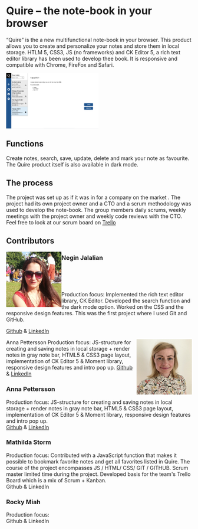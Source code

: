 # Quire – the note-book  in your browser

“Quire” is the a new multifunctional note-book in your browser. This product allows you to create and personalize your notes and store them in local storage. 
HTLM 5, CSS3, JS (no frameworks) and CK Editor 5, a rich text editor library has been used to develop thee book. It  is  responsive and compatible with Chrome, FireFox and Safari.


<img src="img/github/desktop_view.png" width="250px" height="150px" align="center" >


## Functions
Create notes, search, save, update, delete and mark your note as favourite.
The Quire product itself is also available in dark mode.   



## The process
The project was set up as if it was in for a company on the market . The project had its own project owner and a CTO and a scrum methodology was used to develop the note-book. The group members daily scrums, weekly meetings with the project owner and weekly code reviews with the CTO. Feel free to look at our scrum board on [Trello](https://trello.com/b/88BX5SUp/team-template)




## Contributors

<img src="img/github/negin.jpg" width="150px" height="150px" align="left" padding="20px">

### Negin Jalalian


<br>
<br>
<br>



Production focus:  Implemented the  rich text editor library, CK Editor.  Developed  the  search function and the dark mode option. Worked on the CSS and the  responsive design features. This was  the first project where I used Git and GitHub. 

[Github](https://github.com/negin1) & [LinkedIn](https://www.linkedin.com/in/negin-jalalian-68324824/)


<img src="img/github/anna.png" width="150px" height="150px" align="right" padding="60px">



Anna Pettersson
Production focus: JS-structure for creating and saving notes in local storage + render notes in gray note bar, HTML5 & CSS3 page layout, implementation of CK Editor 5 & Moment library, responsive design features and intro pop up. 
[Github](https://github.com/bannanaz) & [LinkedIn](https://www.linkedin.com/in/anlepet/)
### Anna Pettersson
Production focus: JS-structure for creating and saving notes in local storage + render notes in gray note bar, HTML5 & CSS3 page layout, implementation of CK Editor 5 & Moment library, responsive design features and intro pop up. <br>
[Github](https://github.com/bannanaz) & [LinkedIn](https://www.linkedin.com/in/anlepet/)


### Mathilda Storm
Production focus: Contributed with a JavaScript function that makes it possible to bookmark favorite notes and get all favorites listed in Quire. The course of the project encompasses JS / HTML/ CSS/ GIT / GITHUB. Scrum master limited time during the project. Developed basis for the team's Trello Board which is a mix of Scrum + Kanban. <br>
Github & LinkedIn


### Rocky Miah <br>
Production focus: <br>
Github & LinkedIn <br>

